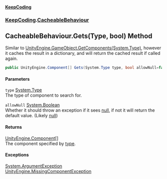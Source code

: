 #### [KeepCoding](index.md 'index')
### [KeepCoding](KeepCoding.md 'KeepCoding').[CacheableBehaviour](KeepCoding_CacheableBehaviour.md 'KeepCoding.CacheableBehaviour')
## CacheableBehaviour.Gets(Type, bool) Method
Similar to [UnityEngine.GameObject.GetComponents(System.Type)](https://docs.microsoft.com/en-us/dotnet/api/UnityEngine.GameObject.GetComponents#UnityEngine_GameObject_GetComponents_System_Type_ 'UnityEngine.GameObject.GetComponents(System.Type)'), however it caches the result in a dictionary, and will return the cached result if called again.  
```csharp
public UnityEngine.Component[] Gets(System.Type type, bool allowNull=false);
```
#### Parameters
<a name='KeepCoding_CacheableBehaviour_Gets(System_Type_bool)_type'></a>
`type` [System.Type](https://docs.microsoft.com/en-us/dotnet/api/System.Type 'System.Type')  
The type of component to search for.
  
<a name='KeepCoding_CacheableBehaviour_Gets(System_Type_bool)_allowNull'></a>
`allowNull` [System.Boolean](https://docs.microsoft.com/en-us/dotnet/api/System.Boolean 'System.Boolean')  
Whether it should throw an exception if it sees [null](https://docs.microsoft.com/en-us/dotnet/csharp/language-reference/keywords/null 'https://docs.microsoft.com/en-us/dotnet/csharp/language-reference/keywords/null'), if not it will return the default value. (Likely [null](https://docs.microsoft.com/en-us/dotnet/csharp/language-reference/keywords/null 'https://docs.microsoft.com/en-us/dotnet/csharp/language-reference/keywords/null'))
  
#### Returns
[UnityEngine.Component](https://docs.microsoft.com/en-us/dotnet/api/UnityEngine.Component 'UnityEngine.Component')[[]](https://docs.microsoft.com/en-us/dotnet/api/System.Array 'System.Array')  
The component specified by [type](KeepCoding_CacheableBehaviour_Gets(System_Type_bool).md#KeepCoding_CacheableBehaviour_Gets(System_Type_bool)_type 'KeepCoding.CacheableBehaviour.Gets(System.Type, bool).type').
#### Exceptions
[System.ArgumentException](https://docs.microsoft.com/en-us/dotnet/api/System.ArgumentException 'System.ArgumentException')  
[UnityEngine.MissingComponentException](https://docs.microsoft.com/en-us/dotnet/api/UnityEngine.MissingComponentException 'UnityEngine.MissingComponentException')  
